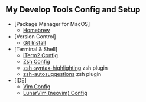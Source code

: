 ## My Develop Tools Config and Setup

* [Package Manager for MacOS]
  * [Homebrew](https://github.com/rong118/develop_tools_config/blob/master/homebrew_setup/homebrew.md)
* [Version Control]
  * [Git Install](https://git-scm.com/download/mac)
* [Terminal & Shell]
  * [iTerm2 Config](https://github.com/rong118/develop_tools_config/blob/master/iterm2_setup/iterm2_setup.md)
  * [Zsh Config](https://github.com/rong118/develop_tools_config/blob/master/iterm2_setup/zsh_setup.md)
  * [zsh-syntax-highlighting](https://github.com/zsh-users/zsh-syntax-highlighting)	zsh plugin
  * [zsh-autosuggestions](https://github.com/zsh-users/zsh-autosuggestions)	zsh plugin
* [IDE]
  * [Vim Config](https://github.com/rong118/develop_tools_config/blob/master/vim_setup/vim_setup.md)
  * [LunarVim (neovim) Config](https://github.com/rong118/develop_tools_config/blob/master/lvim_setup/lvim_setup.md)